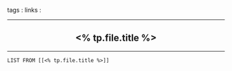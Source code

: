 tags : 
links :

****

<h2 style="text-align: center;"> <% tp.file.title %> </h2>

****


```dataview
LIST FROM [[<% tp.file.title %>]]
```
